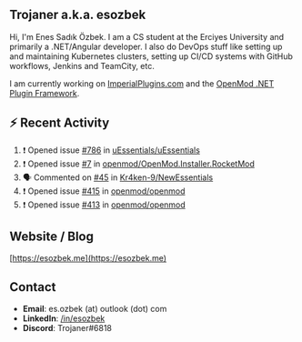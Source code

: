 ##  Trojaner a.k.a. esozbek
Hi, I'm Enes Sadık Özbek. I am a CS student at the Erciyes University and primarily a .NET/Angular developer. I also do DevOps stuff like setting up and maintaining Kubernetes clusters, setting up CI/CD systems with GitHub workflows, Jenkins and TeamCity, etc.

I am currently working on [ImperialPlugins.com](https://imperialplugins.com) and the [OpenMod .NET Plugin Framework](https://github.com/openmod/openmod). 

## :zap: Recent Activity

<!--START_SECTION:activity-->
1. ❗️ Opened issue [#786](https://github.com/uEssentials/uEssentials/issues/786) in [uEssentials/uEssentials](https://github.com/uEssentials/uEssentials)
2. ❗️ Opened issue [#7](https://github.com/openmod/OpenMod.Installer.RocketMod/issues/7) in [openmod/OpenMod.Installer.RocketMod](https://github.com/openmod/OpenMod.Installer.RocketMod)
3. 🗣 Commented on [#45](https://github.com/Kr4ken-9/NewEssentials/issues/45) in [Kr4ken-9/NewEssentials](https://github.com/Kr4ken-9/NewEssentials)
4. ❗️ Opened issue [#415](https://github.com/openmod/openmod/issues/415) in [openmod/openmod](https://github.com/openmod/openmod)
5. ❗️ Opened issue [#413](https://github.com/openmod/openmod/issues/413) in [openmod/openmod](https://github.com/openmod/openmod)
<!--END_SECTION:activity-->

## Website / Blog
[https://esozbek.me](https://esozbek.me)

## Contact
- **Email**: es.ozbek (at) outlook (dot) com
- **LinkedIn**: [/in/esozbek](https://linkedin.com/in/esozbek)
- **Discord**: Trojaner#6818
